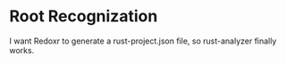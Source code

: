 # Root Recognization
I want Redoxr to generate a rust-project.json file, so rust-analyzer finally works.
